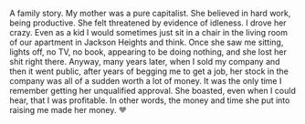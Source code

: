 A family story. My mother was a pure capitalist. She believed in hard work, being productive. She felt threatened by evidence of idleness. I drove her crazy. Even as a kid I would sometimes just sit in a chair in the living room of our apartment in Jackson Heights and think. Once she saw me sitting, lights off, no TV, no book, appearing to be doing nothing, and she lost her shit right there. Anyway, many years later, when I sold my company and then it went public, after years of begging me to get a job, her stock in the company was all of a sudden worth a lot of money. It was the only time I remember getting her unqualified approval. She boasted, even when I could hear, that I was profitable. In other words, the money and time she put into raising me made her money. <span style="opacity: .5">:heart:</span>
